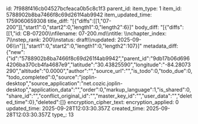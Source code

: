 id: 7f988f416cb04527bcfeaca0b5c8c1f3
parent_id: 
item_type: 1
item_id: 5788902b8ba7466f8c69d261f4ab9942
item_updated_time: 1759060659308
title_diff: "[{\"diffs\":[[1,\"07-200\"]],\"start1\":0,\"start2\":0,\"length1\":0,\"length2\":6}]"
body_diff: "[{\"diffs\":[[1,\"id: CB-07200\\\nfilename: 07-200.md\\\ntitle: \\\nchapter_index: 7\\\nstep_rank: 200\\\nstatus: draft\\\nupdated: 2025-09-06\\\n\"]],\"start1\":0,\"start2\":0,\"length1\":0,\"length2\":107}]"
metadata_diff: {"new":{"id":"5788902b8ba7466f8c69d261f4ab9942","parent_id":"9db17b06d6964206ba370cb4fa4687e9","latitude":"30.43825590","longitude":"-84.28073290","altitude":"0.0000","author":"","source_url":"","is_todo":0,"todo_due":0,"todo_completed":0,"source":"joplin-desktop","source_application":"net.cozic.joplin-desktop","application_data":"","order":0,"markup_language":1,"is_shared":0,"share_id":"","conflict_original_id":"","master_key_id":"","user_data":"","deleted_time":0},"deleted":[]}
encryption_cipher_text: 
encryption_applied: 0
updated_time: 2025-09-28T12:03:30.357Z
created_time: 2025-09-28T12:03:30.357Z
type_: 13